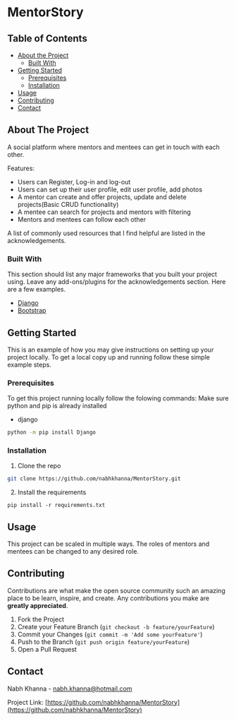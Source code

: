 # MentorStory

<!-- TABLE OF CONTENTS -->
## Table of Contents

* [About the Project](#about-the-project)
  * [Built With](#built-with)
* [Getting Started](#getting-started)
  * [Prerequisites](#prerequisites)
  * [Installation](#installation)
* [Usage](#usage)
* [Contributing](#contributing)
* [Contact](#contact)



<!-- ABOUT THE PROJECT -->
## About The Project

A social platform where mentors and mentees can get in touch with each other. 

Features:
* Users can Register, Log-in and log-out
* Users can set up their user profile, edit user profile, add photos
* A mentor can create and  offer projects, update and delete projects(Basic CRUD functionality)
* A mentee can search for projects and mentors with filtering
* Mentors and mentees can follow each other

A list of commonly used resources that I find helpful are listed in the acknowledgements.

### Built With
This section should list any major frameworks that you built your project using. Leave any add-ons/plugins for the acknowledgements section. Here are a few examples.
* [Django](https://www.djangoproject.com/)
* [Bootstrap](https://getbootstrap.com)



<!-- GETTING STARTED -->
## Getting Started

This is an example of how you may give instructions on setting up your project locally.
To get a local copy up and running follow these simple example steps.

### Prerequisites
To get this project running locally follow the folowing commands:
Make sure python and pip is already installed

* django
```sh
python -m pip install Django
```

### Installation

1. Clone the repo
```sh
git clone https://github.com/nabhkhanna/MentorStory.git
```
2. Install the requirements
```requirements
pip install -r requirements.txt
```



<!-- USAGE EXAMPLES -->
## Usage

This project can be scaled in multiple ways. 
The roles of mentors and mentees can be changed to any desired role. 



<!-- CONTRIBUTING -->
## Contributing

Contributions are what make the open source community such an amazing place to be learn, inspire, and create. Any contributions you make are **greatly appreciated**.

1. Fork the Project
2. Create your Feature Branch (`git checkout -b feature/yourFeature`)
3. Commit your Changes (`git commit -m 'Add some yourFeature'`)
4. Push to the Branch (`git push origin feature/yourFeature`)
5. Open a Pull Request




<!-- CONTACT -->
## Contact

Nabh Khanna - nabh.khanna@hotmail.com

Project Link: [https://github.com/nabhkhanna/MentorStory](https://github.com/nabhkhanna/MentorStory)

